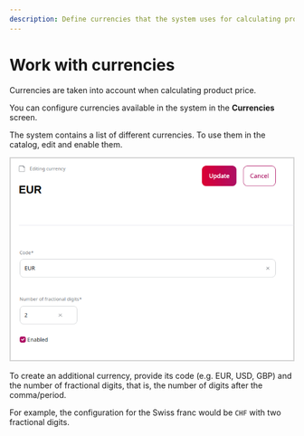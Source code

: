 ```yaml
---
description: Define currencies that the system uses for calculating product prices.
---
```


# Work with currencies

Currencies are taken into account when calculating product price.

You can configure currencies available in the system in the **Currencies** screen.

The system contains a list of different currencies.
To use them in the catalog, edit and enable them.

![Enabling a currency](img/enable_currency.png)

To create an additional currency, provide its code (e.g. EUR, USD, GBP) and the number of fractional digits,
that is, the number of digits after the comma/period.

For example, the configuration for the Swiss franc would be `CHF` with two fractional digits.
